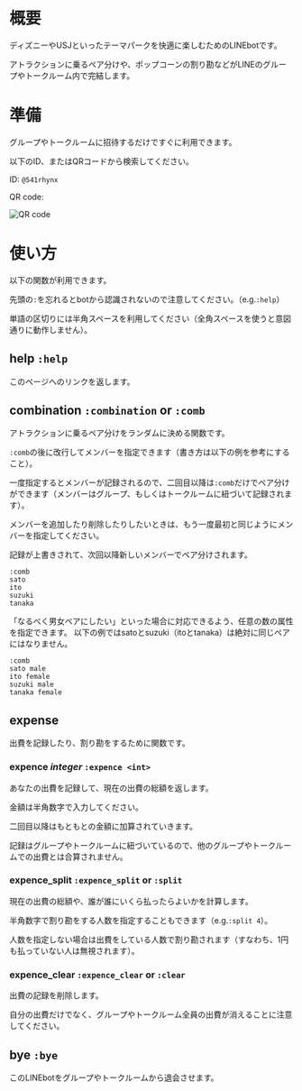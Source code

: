 # 概要
ディズニーやUSJといったテーマパークを快適に楽しむためのLINEbotです。

アトラクションに乗るペア分けや、ポップコーンの割り勘などがLINEのグループやトークルーム内で完結します。

# 準備
グループやトークルームに招待するだけですぐに利用できます。

以下のID、またはQRコードから検索してください。

ID: `@541rhynx`

QR code:

![QR code](https://user-images.githubusercontent.com/26474260/69472396-f0b41c80-0dec-11ea-8520-f0f55cb9476c.png "QRcode")

# 使い方
以下の関数が利用できます。

先頭の`:`を忘れるとbotから認識されないので注意してください。（e.g.`:help`）

単語の区切りには半角スペースを利用してください（全角スペースを使うと意図通りに動作しません）。

## help `:help`
このページへのリンクを返します。

## combination `:combination` or `:comb`
アトラクションに乗るペア分けをランダムに決める関数です。

`:comb`の後に改行してメンバーを指定できます（書き方は以下の例を参考にすること）。

一度指定するとメンバーが記録されるので、二回目以降は`:comb`だけでペア分けができます（メンバーはグループ、もしくはトークルームに紐づいて記録されます）。

メンバーを追加したり削除したりしたいときは、もう一度最初と同じようにメンバーを指定してください。

記録が上書きされて、次回以降新しいメンバーでペア分けされます。

```
:comb
sato
ito
suzuki
tanaka
```

「なるべく男女ペアにしたい」といった場合に対応できるよう、任意の数の属性を指定できます。
以下の例ではsatoとsuzuki（itoとtanaka）は絶対に同じペアにはなりません。

```
:comb
sato male
ito female
suzuki male
tanaka female
```

## expense
出費を記録したり、割り勘をするために関数です。

### expence *integer* `:expence <int>`
あなたの出費を記録して、現在の出費の総額を返します。

金額は半角数字で入力してください。

二回目以降はもともとの金額に加算されていきます。

記録はグループやトークルームに紐づいているので、他のグループやトークルームでの出費とは合算されません。

### expence_split `:expence_split` or `:split`
現在の出費の総額や、誰が誰にいくら払ったらよいかを計算します。

半角数字で割り勘をする人数を指定することもできます（e.g.`:split 4`）。

人数を指定しない場合は出費をしている人数で割り勘されます（すなわち、1円も払っていない人は無視されます）。

### expence_clear `:expence_clear` or `:clear`
出費の記録を削除します。

自分の出費だけでなく、グループやトークルーム全員の出費が消えることに注意してください。

## bye `:bye`
このLINEbotをグループやトークルームから退会させます。

<!--
## birthday
-->

